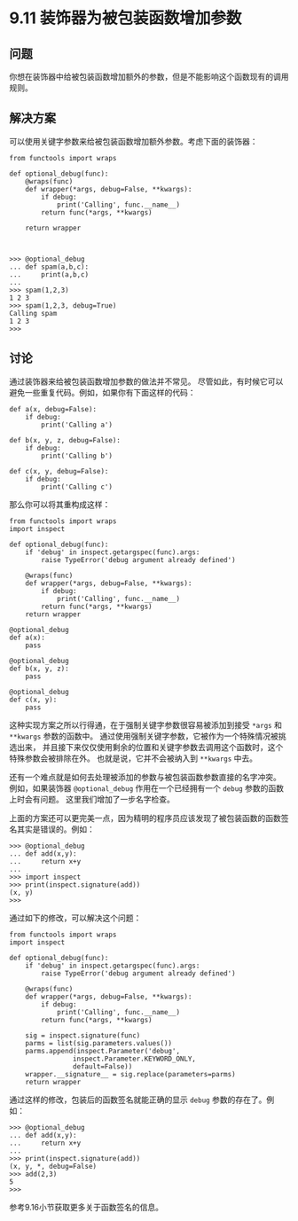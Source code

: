 

# 9.11 装饰器为被包装函数增加参数

## 问题

你想在装饰器中给被包装函数增加额外的参数，但是不能影响这个函数现有的调用规则。

## 解决方案

可以使用关键字参数来给被包装函数增加额外参数。考虑下面的装饰器：

    
    
    from functools import wraps
    
    def optional_debug(func):
        @wraps(func)
        def wrapper(*args, debug=False, **kwargs):
            if debug:
                print('Calling', func.__name__)
            return func(*args, **kwargs)
    
        return wrapper
    
    
    
    >>> @optional_debug
    ... def spam(a,b,c):
    ...     print(a,b,c)
    ...
    >>> spam(1,2,3)
    1 2 3
    >>> spam(1,2,3, debug=True)
    Calling spam
    1 2 3
    >>>
    

## 讨论

通过装饰器来给被包装函数增加参数的做法并不常见。 尽管如此，有时候它可以避免一些重复代码。例如，如果你有下面这样的代码：

    
    
    def a(x, debug=False):
        if debug:
            print('Calling a')
    
    def b(x, y, z, debug=False):
        if debug:
            print('Calling b')
    
    def c(x, y, debug=False):
        if debug:
            print('Calling c')
    

那么你可以将其重构成这样：

    
    
    from functools import wraps
    import inspect
    
    def optional_debug(func):
        if 'debug' in inspect.getargspec(func).args:
            raise TypeError('debug argument already defined')
    
        @wraps(func)
        def wrapper(*args, debug=False, **kwargs):
            if debug:
                print('Calling', func.__name__)
            return func(*args, **kwargs)
        return wrapper
    
    @optional_debug
    def a(x):
        pass
    
    @optional_debug
    def b(x, y, z):
        pass
    
    @optional_debug
    def c(x, y):
        pass
    

这种实现方案之所以行得通，在于强制关键字参数很容易被添加到接受 `*args` 和 `**kwargs` 参数的函数中。
通过使用强制关键字参数，它被作为一个特殊情况被挑选出来， 并且接下来仅仅使用剩余的位置和关键字参数去调用这个函数时，这个特殊参数会被排除在外。
也就是说，它并不会被纳入到 `**kwargs` 中去。

还有一个难点就是如何去处理被添加的参数与被包装函数参数直接的名字冲突。 例如，如果装饰器 `@optional_debug` 作用在一个已经拥有一个
`debug` 参数的函数上时会有问题。 这里我们增加了一步名字检查。

上面的方案还可以更完美一点，因为精明的程序员应该发现了被包装函数的函数签名其实是错误的。例如：

    
    
    >>> @optional_debug
    ... def add(x,y):
    ...     return x+y
    ...
    >>> import inspect
    >>> print(inspect.signature(add))
    (x, y)
    >>>
    

通过如下的修改，可以解决这个问题：

    
    
    from functools import wraps
    import inspect
    
    def optional_debug(func):
        if 'debug' in inspect.getargspec(func).args:
            raise TypeError('debug argument already defined')
    
        @wraps(func)
        def wrapper(*args, debug=False, **kwargs):
            if debug:
                print('Calling', func.__name__)
            return func(*args, **kwargs)
    
        sig = inspect.signature(func)
        parms = list(sig.parameters.values())
        parms.append(inspect.Parameter('debug',
                    inspect.Parameter.KEYWORD_ONLY,
                    default=False))
        wrapper.__signature__ = sig.replace(parameters=parms)
        return wrapper
    

通过这样的修改，包装后的函数签名就能正确的显示 `debug` 参数的存在了。例如：

    
    
    >>> @optional_debug
    ... def add(x,y):
    ...     return x+y
    ...
    >>> print(inspect.signature(add))
    (x, y, *, debug=False)
    >>> add(2,3)
    5
    >>>
    

参考9.16小节获取更多关于函数签名的信息。


